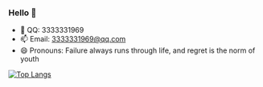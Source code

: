 ### Hello 👋

- 🌱 QQ: 3333331969
- 📫 Email: 3333331969@qq.com
- 😄 Pronouns: Failure always runs through life, and regret is the norm of youth

[![Top Langs](https://github-readme-stats.vercel.app/api/top-langs/?username=Tomatos03)](https://github.com/Tomatos03/github-readme-stats)
